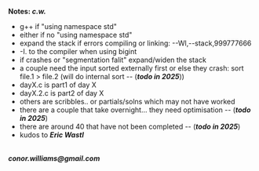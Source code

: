 <p><b>Notes: <i>c.w.</i></b></p>
<ul>
<li>g++ if "using namespace std" </li>
<li>either if no "using namespace std" </li>
<li>expand the stack if errors compiling or linking: --Wl,--stack,999777666 </li>
<li>-I. to the compiler when using bigint </li>
<li>if crashes or "segmentation falit" expand/widen the stack </li>
<li>a couple need the input sorted externally first or else they crash: sort file.1 > file.2 (will do internal sort -- (<i><b>todo in 2025</b></i>)) </li>
<li>dayX.c is part1 of day X </li>
<li>dayX.2.c is part2 of day X </li>
<li>others are scribbles.. or partials/solns which may not have worked </li>
<li>there are a couple that take overnight... they need optimisation -- (<b><i>todo in 2025</b></i>) </li>
<li>there are around 40 that have not been completed -- (<b><i>todo in 2025</b></i>) </li>
<li>kudos to <i><b>Eric Wastl</b></i></li>
</ul>
<br>
<address><b>conor.williams@gmail.com</b></address><br>
